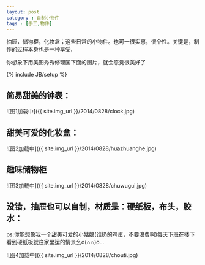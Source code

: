 ```yaml
---
layout: post
category : 自制小物件
tags : [手工,物件]
---
```


抽屉，储物柜，化妆盒；这些日常的小物件。也可一很实惠，很个性。关键是，制作的过程本身也是一种享受.

你想象下用美图秀秀修理国下面的图片，就会感觉很美好了
 

<!--break-->
{% include JB/setup %}

## 简易甜美的钟表：

![图1加载中]({{ site.img_url }}/2014/0828/clock.jpg)

## 甜美可爱的化妆盒：

![图2加载中]({{ site.img_url }}/2014/0828/huazhuanghe.jpg)

## 趣味储物柜

![图3加载中]({{ site.img_url }}/2014/0828/chuwugui.jpg)

## 没错，抽屉也可以自制，材质是：硬纸板，布头，胶水：
ps:你能想象我一个甜美可爱的小姑娘(谁扔的鸡蛋，不要浪费啊)每天下班在楼下看到硬纸板就往家里运的情景么o(∩∩)o...

![图4加载中]({{ site.img_url }}/2014/0828/chouti.jpg)
